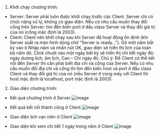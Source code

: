 1) Khởi chạy chương trình:
- Server:
       Server phải luôn được khởi chạy trước các Client.
       Server chỉ có chức năng xử lý, không có giao diện.
       Nếu có nhu cầu muốn thay đổi cổng trên Server: tìm đến biến port ở đầu class Server và thay đổi giá trị của nó (cổng mặc định là 2003).
- Client:
      Client nên khởi chạy sau khi Server đã hoạt động ổn định (khi Server xuất ra màn hình dòng chữ “Server is ready…”).
      Gõ một năm bất kỳ vào ô Nhập năm và nhấn nút OK, giao diện sẽ hiển thị lịch của toàn bộ năm đó.
      Click chuột vào một ngày bất kỳ sẽ hiển thị chi tiết ngày đó: ngày dương lịch, âm lịch, Can – Chi ngày đó.
      Chú ý: Để Client có thể kết nối đến Server thì cần phải biết địa chỉ và cổng của Server. Nếu có nhu cầu muốn đổi địa chỉ và cổng thì tìm đến biến host và port ở đầu class Client và thay đổi giá trị của nó (nếu Server ở cùng máy với Client thì host mặc định là localhost, port mặc định là 2003).
2) Giao diện chương trình:
- Kết quả chương trình ở Server
 ![image](https://github.com/hahung200903/PBL4-century-calendar/assets/113370985/f3bea7b8-e702-49bb-a55f-658aa1eb3f6e)

- Kết quả kết nối thành công ở Client
![image](https://github.com/hahung200903/PBL4-century-calendar/assets/113370985/fa4b0975-5490-4589-a5c9-6079f9c41034)

- Giao diện lịch vạn niên ở Client
![image](https://github.com/hahung200903/PBL4-century-calendar/assets/113370985/3d25343a-3d9d-4517-89be-0c644599b799)

- Giao diện khi xem chi tiết 1 ngày trong năm ở Client
![image](https://github.com/hahung200903/PBL4-century-calendar/assets/113370985/a541fd71-87f7-4aab-8514-52a0d1749d28)
